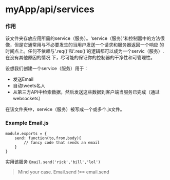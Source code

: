 # myApp/api/services
### 作用
该文件夹存放应用所需的service（服务）。‘service（服务）’和控制器中的方法很像，但是它通常用与不必要发生的当用户发送一个请求和服务器返回一个响应 的时间点上。任何不依赖与'.req()'和'.res()'的逻辑都可以成为一个servic（服务）.在没有其他原因的情况 下，尽可能的保证你的控制器的干净性和可管理性。

设想我们创建一个service（服务）用于：
- 发送Email
- 自动tweets名人
- 从第三方API中检索数据，然后发送这些数据到客户端当服务已完成（通过websockets）
 
在该文件夹中，service（服务）被写成一个或多个.js文件。


### Example Email.js

```
module.exports = {
	send: function(to,from,body){
		// fancy code that sends an email
	}
}

```

实用该服务 ` Email.send('rick','bill','lol') `


> Mind your case.  Email.send !== email.send


<docmeta name="uniqueID" value="servicesmd572453">
<docmeta name="displayName" value="services">

